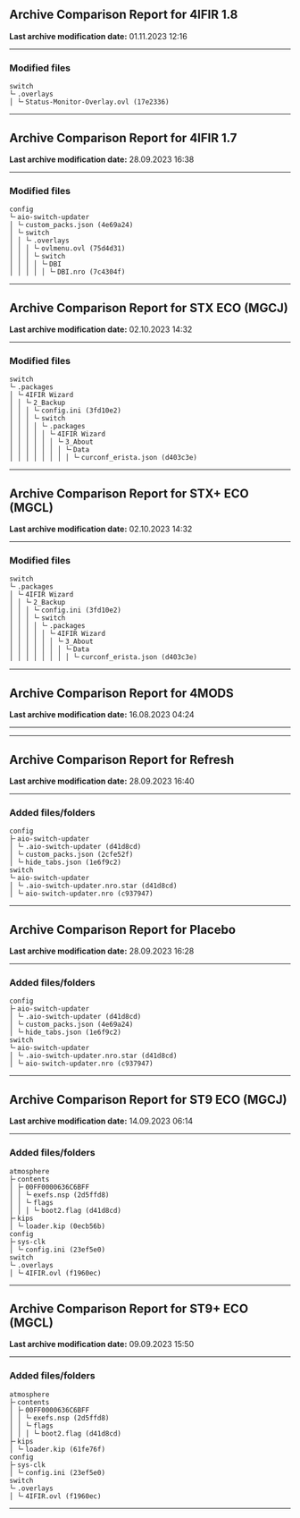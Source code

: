 <h2>Archive Comparison Report for <b>4IFIR 1.8</b></h2><b>Last archive modification date:</b> 01.11.2023 12:16<hr>

<h3>Modified files</h3>
<code>switch
└╴.overlays
│ └╴Status-Monitor-Overlay.ovl (17e2336)
</code>
<hr>

<h2>Archive Comparison Report for <b>4IFIR 1.7</b></h2><b>Last archive modification date:</b> 28.09.2023 16:38<hr>

<h3>Modified files</h3>
<code>config
└╴aio-switch-updater
│ └╴custom_packs.json (4e69a24)
│ └╴switch
│ │ └╴.overlays
│ │ │ └╴ovlmenu.ovl (75d4d31)
│ │ │ └╴switch
│ │ │ │ └╴DBI
│ │ │ │ │ └╴DBI.nro (7c4304f)
</code>
<hr>

<h2>Archive Comparison Report for <b>STX ECO (MGCJ)</b></h2><b>Last archive modification date:</b> 02.10.2023 14:32<hr>

<h3>Modified files</h3>
<code>switch
└╴.packages
│ └╴4IFIR Wizard
│ │ └╴2_Backup
│ │ │ └╴config.ini (3fd10e2)
│ │ │ └╴switch
│ │ │ │ └╴.packages
│ │ │ │ │ └╴4IFIR Wizard
│ │ │ │ │ │ └╴3_About
│ │ │ │ │ │ │ └╴Data
│ │ │ │ │ │ │ │ └╴curconf_erista.json (d403c3e)
</code>
<hr>

<h2>Archive Comparison Report for <b>STX+ ECO (MGCL)</b></h2><b>Last archive modification date:</b> 02.10.2023 14:32<hr>

<h3>Modified files</h3>
<code>switch
└╴.packages
│ └╴4IFIR Wizard
│ │ └╴2_Backup
│ │ │ └╴config.ini (3fd10e2)
│ │ │ └╴switch
│ │ │ │ └╴.packages
│ │ │ │ │ └╴4IFIR Wizard
│ │ │ │ │ │ └╴3_About
│ │ │ │ │ │ │ └╴Data
│ │ │ │ │ │ │ │ └╴curconf_erista.json (d403c3e)
</code>
<hr>

<h2>Archive Comparison Report for <b>4MODS</b></h2><b>Last archive modification date:</b> 16.08.2023 04:24<hr>

<hr>

<h2>Archive Comparison Report for <b>Refresh</b></h2><b>Last archive modification date:</b> 28.09.2023 16:40<hr>

<h3>Added files/folders</h3>
<code>config
├╴aio-switch-updater
│ └╴.aio-switch-updater (d41d8cd)
│ └╴custom_packs.json (2cfe52f)
│ └╴hide_tabs.json (1e6f9c2)
switch
└╴aio-switch-updater
│ └╴.aio-switch-updater.nro.star (d41d8cd)
│ └╴aio-switch-updater.nro (c937947)
</code>
<hr>

<h2>Archive Comparison Report for <b>Placebo</b></h2><b>Last archive modification date:</b> 28.09.2023 16:28<hr>

<h3>Added files/folders</h3>
<code>config
├╴aio-switch-updater
│ └╴.aio-switch-updater (d41d8cd)
│ └╴custom_packs.json (4e69a24)
│ └╴hide_tabs.json (1e6f9c2)
switch
└╴aio-switch-updater
│ └╴.aio-switch-updater.nro.star (d41d8cd)
│ └╴aio-switch-updater.nro (c937947)
</code>
<hr>

<h2>Archive Comparison Report for <b>ST9 ECO (MGCJ)</b></h2><b>Last archive modification date:</b> 14.09.2023 06:14<hr>

<h3>Added files/folders</h3>
<code>atmosphere
├╴contents
│ ├╴00FF0000636C6BFF
│ │ └╴exefs.nsp (2d5ffd8)
│ │ └╴flags
│ │ │ └╴boot2.flag (d41d8cd)
├╴kips
│ └╴loader.kip (0ecb56b)
config
├╴sys-clk
│ └╴config.ini (23ef5e0)
switch
└╴.overlays
│ └╴4IFIR.ovl (f1960ec)
</code>
<hr>

<h2>Archive Comparison Report for <b>ST9+ ECO (MGCL)</b></h2><b>Last archive modification date:</b> 09.09.2023 15:50<hr>

<h3>Added files/folders</h3>
<code>atmosphere
├╴contents
│ ├╴00FF0000636C6BFF
│ │ └╴exefs.nsp (2d5ffd8)
│ │ └╴flags
│ │ │ └╴boot2.flag (d41d8cd)
├╴kips
│ └╴loader.kip (61fe76f)
config
├╴sys-clk
│ └╴config.ini (23ef5e0)
switch
└╴.overlays
│ └╴4IFIR.ovl (f1960ec)
</code>
<hr>

